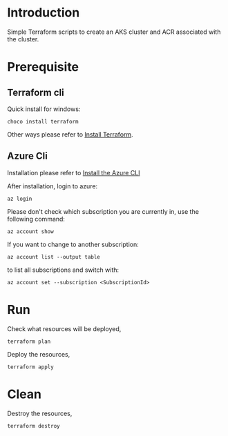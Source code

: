 # Introduction

Simple Terraform scripts to create an AKS cluster and ACR associated with the cluster.

# Prerequisite

## Terraform cli
Quick install for windows: 
```
choco install terraform
```  
Other ways please refer to [Install Terraform](https://learn.hashicorp.com/terraform/getting-started/install.html).

## Azure Cli
Installation please refer to [Install the Azure CLI](https://docs.microsoft.com/en-us/cli/azure/install-azure-cli?view=azure-cli-latest)

After installation, login to azure:
```
az login
```
Please don't  check which subscription you are currently in, use the following command:
```
az account show 
```

If you want to change to another subscription:
```
az account list --output table
```
to list all subscriptions and switch with:
```
az account set --subscription <SubscriptionId>
```

# Run 

Check what resources will be deployed,
```
terraform plan
```
Deploy the resources,
```
terraform apply
```
# Clean

Destroy the resources,
```
terraform destroy
```

